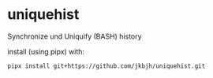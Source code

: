# uniquehist
Synchronize und Uniquify (BASH) history

install (using pipx) with:
```
pipx install git+https://github.com/jkbjh/uniquehist.git
```

